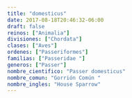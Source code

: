 ```yaml
---
title: "domesticus"
date: 2017-08-18T20:46:32-06:00
draft: false
reinos: ["Animalia"]
divisiones: ["Chordata"]
clases: ["Aves"]
ordenes: ["Passeriformes"]
familias: ["Passeridae "]
generos: ["Passer"]
nombre_cientifico: "Passer domesticus"
nombre_comun: "Gorrión Común "
nombre_ingles: "House Sparrow"
---
```

